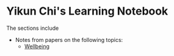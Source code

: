 # Yikun Chi's Learning Notebook

The sections include&#x20;

* Notes from papers on the following topics:&#x20;
  * [Wellbeing ](paper-reading-notes/wellbing/)



